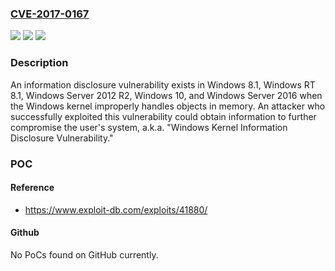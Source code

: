 ### [CVE-2017-0167](https://cve.mitre.org/cgi-bin/cvename.cgi?name=CVE-2017-0167)
![](https://img.shields.io/static/v1?label=Product&message=Windows&color=blue)
![](https://img.shields.io/static/v1?label=Version&message=n%2Fa&color=blue)
![](https://img.shields.io/static/v1?label=Vulnerability&message=Information%20Disclosure&color=brighgreen)

### Description

An information disclosure vulnerability exists in Windows 8.1, Windows RT 8.1, Windows Server 2012 R2, Windows 10, and Windows Server 2016 when the Windows kernel improperly handles objects in memory. An attacker who successfully exploited this vulnerability could obtain information to further compromise the user's system, a.k.a. "Windows Kernel Information Disclosure Vulnerability."

### POC

#### Reference
- https://www.exploit-db.com/exploits/41880/

#### Github
No PoCs found on GitHub currently.

